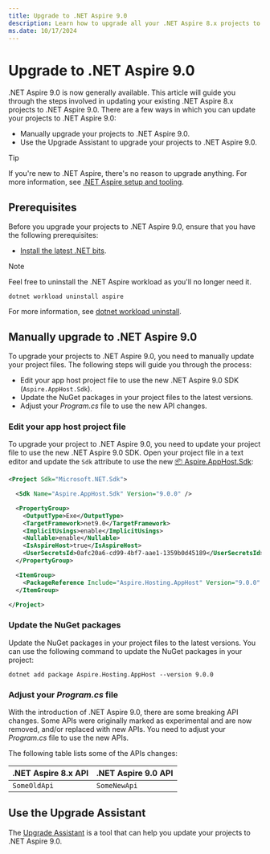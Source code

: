 ```yaml
---
title: Upgrade to .NET Aspire 9.0
description: Learn how to upgrade all your .NET Aspire 8.x projects to .NET Aspire 9.0.
ms.date: 10/17/2024
---
```


# Upgrade to .NET Aspire 9.0

.NET Aspire 9.0 is now generally available. This article will guide you through the steps involved in updating your existing .NET Aspire 8.x projects to .NET Aspire 9.0. There are a few ways in which you can update your projects to .NET Aspire 9.0:

- Manually upgrade your projects to .NET Aspire 9.0.
- Use the Upgrade Assistant to upgrade your projects to .NET Aspire 9.0.

> [!TIP]
> If you're new to .NET Aspire, there's no reason to upgrade anything. For more information, see [.NET Aspire setup and tooling](../fundamentals/setup-tooling.md).

<!--

We have a series of changes customers will need to make manually during their update to Aspire 9. Whilst probably not comprehensive, the list of changes would include:

Some API changes in App Host Program.cs
NuGet package updates
SDK changes/additions in .csproj files
[Feel free to add here]

-->

## Prerequisites

Before you upgrade your projects to .NET Aspire 9.0, ensure that you have the following prerequisites:

- [Install the latest .NET bits](../fundamentals/setup-tooling.md).

> [!NOTE]
> Feel free to uninstall the .NET Aspire workload as you'll no longer need it.
>
> ```dotnetcli
> dotnet workload uninstall aspire
> ```
>
> For more information, see [dotnet workload uninstall](/dotnet/core/tools/dotnet-workload-uninstall).

## Manually upgrade to .NET Aspire 9.0

To upgrade your projects to .NET Aspire 9.0, you need to manually update your project files. The following steps will guide you through the process:

- Edit your app host project file to use the new .NET Aspire 9.0 SDK (`Aspire.AppHost.Sdk`).
- Update the NuGet packages in your project files to the latest versions.
- Adjust your _Program.cs_ file to use the new API changes.

### Edit your app host project file

To upgrade your project to .NET Aspire 9.0, you need to update your project file to use the new .NET Aspire 9.0 SDK. Open your project file in a text editor and update the `Sdk` attribute to use the new [📦 Aspire.AppHost.Sdk](https://www.nuget.org/packages/Aspire.AppHost.Sdk):

```xml
<Project Sdk="Microsoft.NET.Sdk">

  <Sdk Name="Aspire.AppHost.Sdk" Version="9.0.0" />

  <PropertyGroup>
    <OutputType>Exe</OutputType>
    <TargetFramework>net9.0</TargetFramework>
    <ImplicitUsings>enable</ImplicitUsings>
    <Nullable>enable</Nullable>
    <IsAspireHost>true</IsAspireHost>
    <UserSecretsId>0afc20a6-cd99-4bf7-aae1-1359b0d45189</UserSecretsId>
  </PropertyGroup>

  <ItemGroup>
    <PackageReference Include="Aspire.Hosting.AppHost" Version="9.0.0" />
  </ItemGroup>

</Project>
```

### Update the NuGet packages

Update the NuGet packages in your project files to the latest versions. You can use the following command to update the NuGet packages in your project:

```dotnetcli
dotnet add package Aspire.Hosting.AppHost --version 9.0.0
```

### Adjust your _Program.cs_ file

With the introduction of .NET Aspire 9.0, there are some breaking API changes. Some APIs were originally marked as experimental and are now removed, and/or replaced with new APIs. You need to adjust your _Program.cs_ file to use the new APIs.

The following table lists some of the APIs changes:

| .NET Aspire 8.x API | .NET Aspire 9.0 API |
|---------------------|---------------------|
| `SomeOldApi`        | `SomeNewApi`        |

## Use the Upgrade Assistant

The [Upgrade Assistant](/dotnet/core/porting/upgrade-assistant-overview) is a tool that can help you update your projects to .NET Aspire 9.0.
